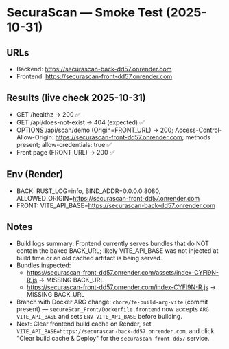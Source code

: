 # SecuraScan — Smoke Test (2025-10-31)

## URLs
- Backend: https://securascan-back-dd57.onrender.com
- Frontend: https://securascan-front-dd57.onrender.com

## Results (live check 2025-10-31)
- GET /healthz → 200 ✅
- GET /api/does-not-exist → 404 (expected) ✅
- OPTIONS /api/scan/demo (Origin=FRONT_URL) → 200; Access-Control-Allow-Origin: https://securascan-front-dd57.onrender.com; methods present; allow-credentials: true ✅
- Front page (FRONT_URL) → 200 ✅

## Env (Render)
- BACK: RUST_LOG=info, BIND_ADDR=0.0.0.0:8080, ALLOWED_ORIGIN=https://securascan-front-dd57.onrender.com
- FRONT: VITE_API_BASE=https://securascan-back-dd57.onrender.com

## Notes
- Build logs summary: Frontend currently serves bundles that do NOT contain the baked BACK_URL; likely VITE_API_BASE was not injected at build time or an old cached artifact is being served.
- Bundles inspected:
	- https://securascan-front-dd57.onrender.com/assets/index-CYFl9N-R.js -> MISSING BACK_URL
	- https://securascan-front-dd57.onrender.com/index-CYFl9N-R.js -> MISSING BACK_URL
- Branch with Docker ARG change: `chore/fe-build-arg-vite` (commit present) — `secureScan_Front/Dockerfile.frontend` now accepts `ARG VITE_API_BASE` and sets `ENV VITE_API_BASE` before building.
- Next: Clear frontend build cache on Render, set `VITE_API_BASE=https://securascan-back-dd57.onrender.com`, and click "Clear build cache & Deploy" for the `securascan-front-dd57` service.

